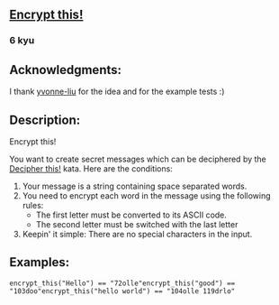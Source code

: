 <h2><a href=https://www.codewars.com/kata/5848565e273af816fb000449/train/python target="_blank">Encrypt this!</a></h2><h3>6 kyu</h3><h2 id="acknowledgments">Acknowledgments:</h2><p>I thank <a href="https://www.codewars.com/users/yvonne-liu" data-turbolinks="false" target="_blank">yvonne-liu</a> for the idea and for the example tests :)</p><h2 id="description">Description:</h2><p>Encrypt this!</p><p>You want to create secret messages which can be deciphered by the <a href="https://www.codewars.com/kata/decipher-this" data-turbolinks="false" target="_blank">Decipher this!</a> kata. Here are the conditions:</p><ol><li>Your message is a string containing space separated words.</li><li>You need to encrypt each word in the message using the following rules:<ul><li>The first letter must be converted to its ASCII code.</li><li>The second letter must be switched with the last letter</li></ul></li><li>Keepin' it simple: There are no special characters in the input.</li></ol><h2 id="examples">Examples:</h2><pre style="display: none;"><code class="language-haskell"><span class="cm-variable">encryptThis</span> <span class="cm-string">"Hello"</span> <span class="cm-builtin">==</span> <span class="cm-string">"72olle"</span><span class="cm-variable">encryptThis</span> <span class="cm-string">"good"</span> <span class="cm-builtin">==</span> <span class="cm-string">"103doo"</span><span class="cm-variable">encryptThis</span> <span class="cm-string">"hello world"</span> <span class="cm-builtin">==</span> <span class="cm-string">"104olle 119drlo"</span></code></pre><pre><code class="language-python"><span class="cm-variable">encrypt_this</span>(<span class="cm-string">"Hello"</span>) <span class="cm-operator">==</span> <span class="cm-string">"72olle"</span><span class="cm-variable">encrypt_this</span>(<span class="cm-string">"good"</span>) <span class="cm-operator">==</span> <span class="cm-string">"103doo"</span><span class="cm-variable">encrypt_this</span>(<span class="cm-string">"hello world"</span>) <span class="cm-operator">==</span> <span class="cm-string">"104olle 119drlo"</span></code></pre><pre style="display: none;"><code class="language-ruby"><span class="cm-variable">encrypt_this</span>(<span class="cm-string">"Hello"</span>) <span class="cm-operator">==</span> <span class="cm-string">"72olle"</span><span class="cm-variable">encrypt_this</span>(<span class="cm-string">"good"</span>) <span class="cm-operator">==</span> <span class="cm-string">"103doo"</span><span class="cm-variable">encrypt_this</span>(<span class="cm-string">"hello world"</span>) <span class="cm-operator">==</span> <span class="cm-string">"104olle 119drlo"</span></code></pre><pre style="display: none;"><code class="language-groovy"><span class="cm-variable">Kata</span>.<span class="cm-property">encryptThis</span>(<span class="cm-string">"Hello"</span>) <span class="cm-operator">==</span> <span class="cm-string">"72olle"</span><span class="cm-variable">Kata</span>.<span class="cm-property">encryptThis</span>(<span class="cm-string">"good"</span>) <span class="cm-operator">==</span> <span class="cm-string">"103doo"</span><span class="cm-variable">Kata</span>.<span class="cm-property">encryptThis</span>(<span class="cm-string">"hello world"</span>) <span class="cm-operator">==</span> <span class="cm-string">"104olle 119drlo"</span></code></pre><pre style="display: none;"><code class="language-scala"><span class="cm-variable">Encrypt</span>.<span class="cm-variable">encryptThis</span>(<span class="cm-string">"Hello"</span>) <span class="cm-operator">==</span> <span class="cm-string">"72olle"</span><span class="cm-variable">Encrypt</span>.<span class="cm-variable">encryptThis</span>(<span class="cm-string">"good"</span>) <span class="cm-operator">==</span> <span class="cm-string">"103doo"</span><span class="cm-variable">Encrypt</span>.<span class="cm-variable">encryptThis</span>(<span class="cm-string">"hello world"</span>) <span class="cm-operator">==</span> <span class="cm-string">"104olle 119drlo"</span></code></pre><pre style="display: none;"><code class="language-java"><span class="cm-variable">Kata</span>.<span class="cm-variable">encryptThis</span>(<span class="cm-string">"Hello"</span>) <span class="cm-operator">=&gt;</span> <span class="cm-string">"72olle"</span><span class="cm-variable">Kata</span>.<span class="cm-variable">encryptThis</span>(<span class="cm-string">"good"</span>) <span class="cm-operator">=&gt;</span> <span class="cm-string">"103doo"</span><span class="cm-variable">Kata</span>.<span class="cm-variable">encryptThis</span>(<span class="cm-string">"hello world"</span>) <span class="cm-operator">=&gt;</span> <span class="cm-string">"104olle 119drlo"</span></code></pre><pre style="display: none;"><code class="language-javascript"><span class="cm-variable">encryptThis</span>(<span class="cm-string">"Hello"</span>) <span class="cm-operator">===</span> <span class="cm-string">"72olle"</span><span class="cm-variable">encryptThis</span>(<span class="cm-string">"good"</span>) <span class="cm-operator">===</span> <span class="cm-string">"103doo"</span><span class="cm-variable">encryptThis</span>(<span class="cm-string">"hello world"</span>) <span class="cm-operator">===</span> <span class="cm-string">"104olle 119drlo"</span></code></pre><pre style="display: none;"><code class="language-coffeescript"><span class="cm-variable">encryptThis</span><span class="cm-punctuation">(</span><span class="cm-string">"Hello"</span><span class="cm-punctuation">)</span> <span class="cm-operator">==</span><span class="cm-punctuation">=</span> <span class="cm-string">"72olle"</span><span class="cm-variable">encryptThis</span><span class="cm-punctuation">(</span><span class="cm-string">"good"</span><span class="cm-punctuation">)</span> <span class="cm-operator">==</span><span class="cm-punctuation">=</span> <span class="cm-string">"103doo"</span><span class="cm-variable">encryptThis</span><span class="cm-punctuation">(</span><span class="cm-string">"hello world"</span><span class="cm-punctuation">)</span> <span class="cm-operator">==</span><span class="cm-punctuation">=</span> <span class="cm-string">"104olle 119drlo"</span></code></pre><pre style="display: none;"><code class="language-c"><span class="cm-variable">encrypt_this</span>(<span class="cm-string">"Hello"</span>) <span class="cm-operator">==</span> <span class="cm-string">"72olle"</span><span class="cm-variable">encrypt_this</span>(<span class="cm-string">"good"</span>) <span class="cm-operator">==</span> <span class="cm-string">"103doo"</span><span class="cm-variable">encrypt_this</span>(<span class="cm-string">"hello world"</span>) <span class="cm-operator">==</span> <span class="cm-string">"104olle 119drlo"</span></code></pre><pre style="display: none;"><code class="language-cpp"><span class="cm-variable">encrypt_this</span>(<span class="cm-string">"Hello"</span>) <span class="cm-operator">==</span> <span class="cm-string">"72olle"</span><span class="cm-variable">encrypt_this</span>(<span class="cm-string">"good"</span>) <span class="cm-operator">==</span> <span class="cm-string">"103doo"</span><span class="cm-variable">encrypt_this</span>(<span class="cm-string">"hello world"</span>) <span class="cm-operator">==</span> <span class="cm-string">"104olle 119drlo"</span></code></pre><pre style="display: none;"><code class="language-go"><span class="cm-variable">EncryptThis</span>(<span class="cm-string">"Hello"</span>) <span class="cm-operator">==</span> <span class="cm-string">"72olle"</span><span class="cm-variable">EncryptThis</span>(<span class="cm-string">"good"</span>) <span class="cm-operator">==</span> <span class="cm-string">"103doo"</span><span class="cm-variable">EncryptThis</span>(<span class="cm-string">"hello world"</span>) <span class="cm-operator">==</span> <span class="cm-string">"104olle 119drlo"</span></code></pre><pre style="display: none;"><code class="language-csharp"><span class="cm-variable">Kata</span>.<span class="cm-variable">EncryptThis</span>(<span class="cm-string">"Hello"</span>) <span class="cm-operator">==</span> <span class="cm-string">"72olle"</span><span class="cm-variable">Kata</span>.<span class="cm-variable">EncryptThis</span>(<span class="cm-string">"good"</span>) <span class="cm-operator">==</span> <span class="cm-string">"103doo"</span><span class="cm-variable">Kata</span>.<span class="cm-variable">EncryptThis</span>(<span class="cm-string">"hello world"</span>) <span class="cm-operator">==</span> <span class="cm-string">"104olle 119drlo"</span></code></pre><pre style="display: none;"><code class="language-vb"><span class="cm-variable">Kata</span><span class="cm-variable">.EncryptThis</span>(<span class="cm-string">"Hello"</span>) = <span class="cm-string">"72olle"</span><span class="cm-variable">Kata</span><span class="cm-variable">.EncryptThis</span>(<span class="cm-string">"good"</span>) = <span class="cm-string">"103doo"</span><span class="cm-variable">Kata</span><span class="cm-variable">.EncryptThis</span>(<span class="cm-string">"hello world"</span>) = <span class="cm-string">"104olle 119drlo"</span></code></pre><pre style="display: none;"><code class="language-clojure"><span class="cm-bracket">(</span><span class="cm-keyword">=</span> <span class="cm-bracket">(</span><span class="cm-builtin">encrypt-this</span> <span class="cm-string">"Hello"</span><span class="cm-bracket">)</span> <span class="cm-string">"72olle"</span><span class="cm-bracket">)</span><span class="cm-bracket">(</span><span class="cm-keyword">=</span> <span class="cm-bracket">(</span><span class="cm-builtin">encrypt-this</span> <span class="cm-string">"good"</span> <span class="cm-bracket">)</span> <span class="cm-string">"103doo"</span><span class="cm-bracket">)</span><span class="cm-bracket">(</span><span class="cm-keyword">=</span> <span class="cm-bracket">(</span><span class="cm-builtin">encrypt-this</span> <span class="cm-string">"hello world"</span><span class="cm-bracket">)</span> <span class="cm-string">"104olle 119drlo"</span><span class="cm-bracket">)</span></code></pre><pre style="display: none;"><code class="language-rust"><span class="cm-variable">encrypt_this</span>(<span class="cm-string">"</span><span class="cm-string">Hello</span><span class="cm-string">"</span>) <span class="cm-operator">==</span> <span class="cm-string">"</span><span class="cm-string">72olle</span><span class="cm-string">"</span><span class="cm-variable">encrypt_this</span>(<span class="cm-string">"</span><span class="cm-string">good</span><span class="cm-string">"</span>) <span class="cm-operator">==</span> <span class="cm-string">"</span><span class="cm-string">103doo</span><span class="cm-string">"</span><span class="cm-variable">encrypt_this</span>(<span class="cm-string">"</span><span class="cm-string">hello world</span><span class="cm-string">"</span>) <span class="cm-operator">==</span> <span class="cm-string">"</span><span class="cm-string">104olle 119drlo</span><span class="cm-string">"</span></code></pre><pre style="display: none;"><code class="language-lua"><span class="cm-variable">solution.encrypt_this</span>(<span class="cm-string">"Hello"</span>) == <span class="cm-string">"72olle"</span><span class="cm-variable">solution.encrypt_this</span>(<span class="cm-string">"good"</span>) == <span class="cm-string">"103doo"</span><span class="cm-variable">solution.encrypt_this</span>(<span class="cm-string">"hello world"</span>) == <span class="cm-string">"104olle 119drlo"</span></code></pre><pre style="display: none;"><code class="language-php"><span class="cm-variable">encryptThis</span>(<span class="cm-string">"</span><span class="cm-string">Hello"</span>) <span class="cm-operator">===</span> <span class="cm-string">"</span><span class="cm-string">72olle"</span><span class="cm-variable">encryptThis</span>(<span class="cm-string">"</span><span class="cm-string">good"</span>) <span class="cm-operator">===</span> <span class="cm-string">"</span><span class="cm-string">103doo"</span><span class="cm-variable">encryptThis</span>(<span class="cm-string">"</span><span class="cm-string">hello world"</span>) <span class="cm-operator">===</span> <span class="cm-string">"</span><span class="cm-string">104olle 119drlo"</span></code></pre>
